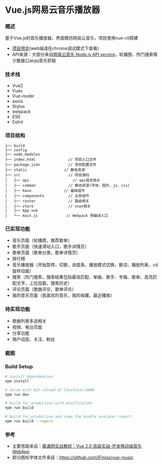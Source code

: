# Vue.js网易云音乐播放器

### 概述
基于Vue.js的音乐播放器，界面模仿网易云音乐，项目使用vue-cli搭建
- [项目预览]()(web端请在chrome调试模式下查看)
- API来源：大部分来自[网易云音乐 Node.js API service](https://github.com/Binaryify/NeteaseCloudMusicApi)，轮播图、热门搜索等少数接口从qq音乐抓取

### 技术栈
- Vue2
- Vuex
- Vue-router
- axios
- Stylus
- webpack
- ES6
- Eslint

### 项目结构
```
├── build
├── config           		
├── node_modules
├── index.html          	 // 项目入口文件
├── package.json      		 // 项目配置文件
├── static                 // 静态资源
├── src                		 // 项目源码
│   ├── api       			   // api请求相关
│   ├── common          	 // 静态资源(字体、图片、js、css)
│   ├── base               // 基础组件
│   ├── components     		 // 业务组件
│   ├── router     		     // 路由相关
│   ├── store       	     // vuex相关
│   ├── App.vue         	
│   └── main.js       	    // Webpack 预编译入口
```

### 已实现功能
- 音乐页面（轮播图，推荐歌单）
- 歌手页面（快速滑动入口，歌手详情页）
- 歌单页面（歌单分类，歌单详情页）
- 排行榜
- 音乐播放器（开始暂停，切歌，进度条，播放模式切换，歌词，播放列表，cd旋转动画）
- 搜索（热门搜索，搜索结果包括最佳匹配、单曲、歌手、专辑、歌单，高亮匹配文字，上拉加载，搜索历史）
- 评论页面（歌曲评论，歌单评论）
- 我的音乐页面（我喜欢的音乐，我的收藏，最近播放）

### 待实现功能
- 歌曲列表多选相关
- 视频、电台页面
- 分享功能
- 用户动态、关注、粉丝

### 截图

### Build Setup

``` bash
# install dependencies
npm install

# serve with hot reload at localhost:8080
npm run dev

# build for production with minification
npm run build

# build for production and view the bundle analyzer report
npm run build --report
```

### 参考
- 主要思路来自：[慕课网实战教程：Vue 2.0 高级实战-开发移动端音乐 WebApp](http://coding.imooc.com/class/107.html)
- 部分图标字体文件来自：https://github.com/IFmiss/vue-music
